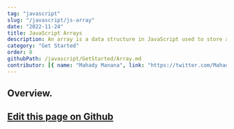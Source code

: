 ```yaml
---
tag: "javascript"
slug: "/javascript/js-array"
date: "2022-11-24"
title: JavaScript Arrays
description: An array is a data structure in JavaScript used to store a collection of elements of the same or different data types in a single variable. ."
category: "Get Started"
order: 8
githubPath: /javascript/GetStarted/Array.md
contributor: [{ name: "Mahady Manana", link: "https://twitter.com/MahadyManana" }]
---
```



## Overview.

## <a href="https://github.com/mahady-manana/betatuto-docs/tree/main/docs/javascript/GetStarted/Array.md" target="_blank">Edit this page on Github</a>

